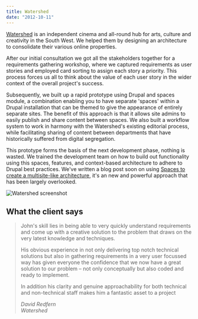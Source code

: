 ```yaml
---
title: Watershed
date: "2012-10-11"
---
```


[Watershed](http://www.watershed.co.uk/) is an independent cinema and all-round hub for arts, culture and creativity in the South West. We helped them by designing an architecture to consolidate their various online properties. 

After our initial consultation we got all the stakeholders together for a requirements gathering workshop, where we captured requirements as user stories and employed card sorting to assign each story a priority. This process forces us all to think about the value of each user story in the wider context of the overall project's success. 

Subsequently, we built up a rapid prototype using Drupal and spaces module, a combination enabling you to have separate 'spaces' within a Drupal installation that can be themed to give the appearance of entirely separate sites. The benefit of this approach is that it allows site admins to easily publish and share content between spaces. We also built a workflow system to work in harmony with the Watershed's existing editorial process, while facilitating sharing of content between departments that have historically suffered from digital segregation. 

This prototype forms the basis of the next development phase, nothing is wasted. We trained the development team on how to build out functionality using this spaces, features, and context-based architecture to adhere to Drupal best practices. We've written a blog post soon on using [Spaces to create a multisite-like architecture](/blog/spaces-module-drupal-multi-site-alternative), it's an new and powerful approach that has been largely overlooked.

![Watershed screenshot](/images/iMac_watershed.png) 

## What the client says

> John's skill lies in being able to very quickly understand requirements and come up with a creative solution to the problem that draws on the very latest knowledge and techniques.
> 
> His obvious experience in not only delivering top notch technical solutions but also in gathering requirements in a very user focussed way has given everyone the confidence that we now have a great solution to our problem – not only conceptually but also coded and ready to implement.
> 
> In addition his clarity and genuine approachability for both technical and non-technical staff makes him a fantastic asset to a project
> 
> <cite>David Redfern  
> Watershed</cite>